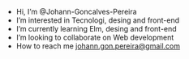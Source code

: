 - Hi, I’m @Johann-Goncalves-Pereira
- I’m interested in Tecnologi, desing and front-end
- I’m currently learning Elm, desing and front-end
- I’m looking to collaborate on Web development
- How to reach me johann.gon.pereira@gmail.com

<!---
Johann-Goncalves-Pereira/Johann-Goncalves-Pereira is a ✨ special ✨ repository because its `README.md` (this file) appears on your GitHub profile.
You can click the Preview link to take a look at your changes.
--->
